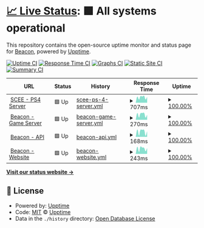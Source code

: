 # [📈 Live Status](https://status.lbpunion.com): <!--live status--> **🟩 All systems operational**

This repository contains the open-source uptime monitor and status page for [Beacon](https://discord.gg/lbpunion), powered by [Upptime](https://github.com/upptime/upptime).

[![Uptime CI](https://github.com/LBPUnion/UnionStatus/workflows/Uptime%20CI/badge.svg)](https://github.com/LBPUnion/UnionStatus/actions?query=workflow%3A%22Uptime+CI%22)
[![Response Time CI](https://github.com/LBPUnion/UnionStatus/workflows/Response%20Time%20CI/badge.svg)](https://github.com/LBPUnion/UnionStatus/actions?query=workflow%3A%22Response+Time+CI%22)
[![Graphs CI](https://github.com/LBPUnion/UnionStatus/workflows/Graphs%20CI/badge.svg)](https://github.com/LBPUnion/UnionStatus/actions?query=workflow%3A%22Graphs+CI%22)
[![Static Site CI](https://github.com/LBPUnion/UnionStatus/workflows/Static%20Site%20CI/badge.svg)](https://github.com/LBPUnion/UnionStatus/actions?query=workflow%3A%22Static+Site+CI%22)
[![Summary CI](https://github.com/LBPUnion/UnionStatus/workflows/Summary%20CI/badge.svg)](https://github.com/LBPUnion/UnionStatus/actions?query=workflow%3A%22Summary+CI%22)

<!--start: status pages-->
<!-- This summary is generated by Upptime (https://github.com/upptime/upptime) -->
<!-- Do not edit this manually, your changes will be overwritten -->
<!-- prettier-ignore -->
| URL | Status | History | Response Time | Uptime |
| --- | ------ | ------- | ------------- | ------ |
| <img alt="" src="https://upload.wikimedia.org/wikipedia/commons/thumb/4/4e/Playstation_logo_colour.svg/2560px-Playstation_logo_colour.svg.png" height="13"> [SCEE - PS4 Server](https://littlebigplanetps3.online.scee.com:10061/LITTLEBIGPLANETPS3_XML) | 🟩 Up | [scee-ps-4-server.yml](https://github.com/LBPUnion/UnionStatus/commits/HEAD/history/scee-ps-4-server.yml) | <details><summary><img alt="Response time graph" src="./graphs/scee-ps-4-server/response-time-week.png" height="20"> 707ms</summary><br><a href="https://status.lbpunion.com/history/scee-ps-4-server"><img alt="Response time 600" src="https://img.shields.io/endpoint?url=https%3A%2F%2Fraw.githubusercontent.com%2FLBPUnion%2FUnionStatus%2FHEAD%2Fapi%2Fscee-ps-4-server%2Fresponse-time.json"></a><br><a href="https://status.lbpunion.com/history/scee-ps-4-server"><img alt="24-hour response time 746" src="https://img.shields.io/endpoint?url=https%3A%2F%2Fraw.githubusercontent.com%2FLBPUnion%2FUnionStatus%2FHEAD%2Fapi%2Fscee-ps-4-server%2Fresponse-time-day.json"></a><br><a href="https://status.lbpunion.com/history/scee-ps-4-server"><img alt="7-day response time 707" src="https://img.shields.io/endpoint?url=https%3A%2F%2Fraw.githubusercontent.com%2FLBPUnion%2FUnionStatus%2FHEAD%2Fapi%2Fscee-ps-4-server%2Fresponse-time-week.json"></a><br><a href="https://status.lbpunion.com/history/scee-ps-4-server"><img alt="30-day response time 600" src="https://img.shields.io/endpoint?url=https%3A%2F%2Fraw.githubusercontent.com%2FLBPUnion%2FUnionStatus%2FHEAD%2Fapi%2Fscee-ps-4-server%2Fresponse-time-month.json"></a><br><a href="https://status.lbpunion.com/history/scee-ps-4-server"><img alt="1-year response time 600" src="https://img.shields.io/endpoint?url=https%3A%2F%2Fraw.githubusercontent.com%2FLBPUnion%2FUnionStatus%2FHEAD%2Fapi%2Fscee-ps-4-server%2Fresponse-time-year.json"></a></details> | <details><summary><a href="https://status.lbpunion.com/history/scee-ps-4-server">100.00%</a></summary><a href="https://status.lbpunion.com/history/scee-ps-4-server"><img alt="All-time uptime 99.97%" src="https://img.shields.io/endpoint?url=https%3A%2F%2Fraw.githubusercontent.com%2FLBPUnion%2FUnionStatus%2FHEAD%2Fapi%2Fscee-ps-4-server%2Fuptime.json"></a><br><a href="https://status.lbpunion.com/history/scee-ps-4-server"><img alt="24-hour uptime 100.00%" src="https://img.shields.io/endpoint?url=https%3A%2F%2Fraw.githubusercontent.com%2FLBPUnion%2FUnionStatus%2FHEAD%2Fapi%2Fscee-ps-4-server%2Fuptime-day.json"></a><br><a href="https://status.lbpunion.com/history/scee-ps-4-server"><img alt="7-day uptime 100.00%" src="https://img.shields.io/endpoint?url=https%3A%2F%2Fraw.githubusercontent.com%2FLBPUnion%2FUnionStatus%2FHEAD%2Fapi%2Fscee-ps-4-server%2Fuptime-week.json"></a><br><a href="https://status.lbpunion.com/history/scee-ps-4-server"><img alt="30-day uptime 99.97%" src="https://img.shields.io/endpoint?url=https%3A%2F%2Fraw.githubusercontent.com%2FLBPUnion%2FUnionStatus%2FHEAD%2Fapi%2Fscee-ps-4-server%2Fuptime-month.json"></a><br><a href="https://status.lbpunion.com/history/scee-ps-4-server"><img alt="1-year uptime 99.97%" src="https://img.shields.io/endpoint?url=https%3A%2F%2Fraw.githubusercontent.com%2FLBPUnion%2FUnionStatus%2FHEAD%2Fapi%2Fscee-ps-4-server%2Fuptime-year.json"></a></details>
| <img alt="" src="https://beacon.lbpunion.com/logo-color.png" height="13"> [Beacon - Game Server](https://lighthouse.lbpunion.com/LITTLEBIGPLANETPS3_XML/status) | 🟩 Up | [beacon-game-server.yml](https://github.com/LBPUnion/UnionStatus/commits/HEAD/history/beacon-game-server.yml) | <details><summary><img alt="Response time graph" src="./graphs/beacon-game-server/response-time-week.png" height="20"> 270ms</summary><br><a href="https://status.lbpunion.com/history/beacon-game-server"><img alt="Response time 229" src="https://img.shields.io/endpoint?url=https%3A%2F%2Fraw.githubusercontent.com%2FLBPUnion%2FUnionStatus%2FHEAD%2Fapi%2Fbeacon-game-server%2Fresponse-time.json"></a><br><a href="https://status.lbpunion.com/history/beacon-game-server"><img alt="24-hour response time 255" src="https://img.shields.io/endpoint?url=https%3A%2F%2Fraw.githubusercontent.com%2FLBPUnion%2FUnionStatus%2FHEAD%2Fapi%2Fbeacon-game-server%2Fresponse-time-day.json"></a><br><a href="https://status.lbpunion.com/history/beacon-game-server"><img alt="7-day response time 270" src="https://img.shields.io/endpoint?url=https%3A%2F%2Fraw.githubusercontent.com%2FLBPUnion%2FUnionStatus%2FHEAD%2Fapi%2Fbeacon-game-server%2Fresponse-time-week.json"></a><br><a href="https://status.lbpunion.com/history/beacon-game-server"><img alt="30-day response time 229" src="https://img.shields.io/endpoint?url=https%3A%2F%2Fraw.githubusercontent.com%2FLBPUnion%2FUnionStatus%2FHEAD%2Fapi%2Fbeacon-game-server%2Fresponse-time-month.json"></a><br><a href="https://status.lbpunion.com/history/beacon-game-server"><img alt="1-year response time 229" src="https://img.shields.io/endpoint?url=https%3A%2F%2Fraw.githubusercontent.com%2FLBPUnion%2FUnionStatus%2FHEAD%2Fapi%2Fbeacon-game-server%2Fresponse-time-year.json"></a></details> | <details><summary><a href="https://status.lbpunion.com/history/beacon-game-server">100.00%</a></summary><a href="https://status.lbpunion.com/history/beacon-game-server"><img alt="All-time uptime 99.95%" src="https://img.shields.io/endpoint?url=https%3A%2F%2Fraw.githubusercontent.com%2FLBPUnion%2FUnionStatus%2FHEAD%2Fapi%2Fbeacon-game-server%2Fuptime.json"></a><br><a href="https://status.lbpunion.com/history/beacon-game-server"><img alt="24-hour uptime 100.00%" src="https://img.shields.io/endpoint?url=https%3A%2F%2Fraw.githubusercontent.com%2FLBPUnion%2FUnionStatus%2FHEAD%2Fapi%2Fbeacon-game-server%2Fuptime-day.json"></a><br><a href="https://status.lbpunion.com/history/beacon-game-server"><img alt="7-day uptime 100.00%" src="https://img.shields.io/endpoint?url=https%3A%2F%2Fraw.githubusercontent.com%2FLBPUnion%2FUnionStatus%2FHEAD%2Fapi%2Fbeacon-game-server%2Fuptime-week.json"></a><br><a href="https://status.lbpunion.com/history/beacon-game-server"><img alt="30-day uptime 99.95%" src="https://img.shields.io/endpoint?url=https%3A%2F%2Fraw.githubusercontent.com%2FLBPUnion%2FUnionStatus%2FHEAD%2Fapi%2Fbeacon-game-server%2Fuptime-month.json"></a><br><a href="https://status.lbpunion.com/history/beacon-game-server"><img alt="1-year uptime 99.95%" src="https://img.shields.io/endpoint?url=https%3A%2F%2Fraw.githubusercontent.com%2FLBPUnion%2FUnionStatus%2FHEAD%2Fapi%2Fbeacon-game-server%2Fuptime-year.json"></a></details>
| <img alt="" src="https://beacon.lbpunion.com/logo-color.png" height="13"> [Beacon - API](https://lighthouse.lbpunion.com/api/v1/status) | 🟩 Up | [beacon-api.yml](https://github.com/LBPUnion/UnionStatus/commits/HEAD/history/beacon-api.yml) | <details><summary><img alt="Response time graph" src="./graphs/beacon-api/response-time-week.png" height="20"> 168ms</summary><br><a href="https://status.lbpunion.com/history/beacon-api"><img alt="Response time 139" src="https://img.shields.io/endpoint?url=https%3A%2F%2Fraw.githubusercontent.com%2FLBPUnion%2FUnionStatus%2FHEAD%2Fapi%2Fbeacon-api%2Fresponse-time.json"></a><br><a href="https://status.lbpunion.com/history/beacon-api"><img alt="24-hour response time 176" src="https://img.shields.io/endpoint?url=https%3A%2F%2Fraw.githubusercontent.com%2FLBPUnion%2FUnionStatus%2FHEAD%2Fapi%2Fbeacon-api%2Fresponse-time-day.json"></a><br><a href="https://status.lbpunion.com/history/beacon-api"><img alt="7-day response time 168" src="https://img.shields.io/endpoint?url=https%3A%2F%2Fraw.githubusercontent.com%2FLBPUnion%2FUnionStatus%2FHEAD%2Fapi%2Fbeacon-api%2Fresponse-time-week.json"></a><br><a href="https://status.lbpunion.com/history/beacon-api"><img alt="30-day response time 139" src="https://img.shields.io/endpoint?url=https%3A%2F%2Fraw.githubusercontent.com%2FLBPUnion%2FUnionStatus%2FHEAD%2Fapi%2Fbeacon-api%2Fresponse-time-month.json"></a><br><a href="https://status.lbpunion.com/history/beacon-api"><img alt="1-year response time 139" src="https://img.shields.io/endpoint?url=https%3A%2F%2Fraw.githubusercontent.com%2FLBPUnion%2FUnionStatus%2FHEAD%2Fapi%2Fbeacon-api%2Fresponse-time-year.json"></a></details> | <details><summary><a href="https://status.lbpunion.com/history/beacon-api">100.00%</a></summary><a href="https://status.lbpunion.com/history/beacon-api"><img alt="All-time uptime 99.96%" src="https://img.shields.io/endpoint?url=https%3A%2F%2Fraw.githubusercontent.com%2FLBPUnion%2FUnionStatus%2FHEAD%2Fapi%2Fbeacon-api%2Fuptime.json"></a><br><a href="https://status.lbpunion.com/history/beacon-api"><img alt="24-hour uptime 100.00%" src="https://img.shields.io/endpoint?url=https%3A%2F%2Fraw.githubusercontent.com%2FLBPUnion%2FUnionStatus%2FHEAD%2Fapi%2Fbeacon-api%2Fuptime-day.json"></a><br><a href="https://status.lbpunion.com/history/beacon-api"><img alt="7-day uptime 100.00%" src="https://img.shields.io/endpoint?url=https%3A%2F%2Fraw.githubusercontent.com%2FLBPUnion%2FUnionStatus%2FHEAD%2Fapi%2Fbeacon-api%2Fuptime-week.json"></a><br><a href="https://status.lbpunion.com/history/beacon-api"><img alt="30-day uptime 99.96%" src="https://img.shields.io/endpoint?url=https%3A%2F%2Fraw.githubusercontent.com%2FLBPUnion%2FUnionStatus%2FHEAD%2Fapi%2Fbeacon-api%2Fuptime-month.json"></a><br><a href="https://status.lbpunion.com/history/beacon-api"><img alt="1-year uptime 99.96%" src="https://img.shields.io/endpoint?url=https%3A%2F%2Fraw.githubusercontent.com%2FLBPUnion%2FUnionStatus%2FHEAD%2Fapi%2Fbeacon-api%2Fuptime-year.json"></a></details>
| <img alt="" src="https://beacon.lbpunion.com/logo-color.png" height="13"> [Beacon - Website](https://beacon.lbpunion.com/status) | 🟩 Up | [beacon-website.yml](https://github.com/LBPUnion/UnionStatus/commits/HEAD/history/beacon-website.yml) | <details><summary><img alt="Response time graph" src="./graphs/beacon-website/response-time-week.png" height="20"> 243ms</summary><br><a href="https://status.lbpunion.com/history/beacon-website"><img alt="Response time 1316" src="https://img.shields.io/endpoint?url=https%3A%2F%2Fraw.githubusercontent.com%2FLBPUnion%2FUnionStatus%2FHEAD%2Fapi%2Fbeacon-website%2Fresponse-time.json"></a><br><a href="https://status.lbpunion.com/history/beacon-website"><img alt="24-hour response time 258" src="https://img.shields.io/endpoint?url=https%3A%2F%2Fraw.githubusercontent.com%2FLBPUnion%2FUnionStatus%2FHEAD%2Fapi%2Fbeacon-website%2Fresponse-time-day.json"></a><br><a href="https://status.lbpunion.com/history/beacon-website"><img alt="7-day response time 243" src="https://img.shields.io/endpoint?url=https%3A%2F%2Fraw.githubusercontent.com%2FLBPUnion%2FUnionStatus%2FHEAD%2Fapi%2Fbeacon-website%2Fresponse-time-week.json"></a><br><a href="https://status.lbpunion.com/history/beacon-website"><img alt="30-day response time 1316" src="https://img.shields.io/endpoint?url=https%3A%2F%2Fraw.githubusercontent.com%2FLBPUnion%2FUnionStatus%2FHEAD%2Fapi%2Fbeacon-website%2Fresponse-time-month.json"></a><br><a href="https://status.lbpunion.com/history/beacon-website"><img alt="1-year response time 1316" src="https://img.shields.io/endpoint?url=https%3A%2F%2Fraw.githubusercontent.com%2FLBPUnion%2FUnionStatus%2FHEAD%2Fapi%2Fbeacon-website%2Fresponse-time-year.json"></a></details> | <details><summary><a href="https://status.lbpunion.com/history/beacon-website">100.00%</a></summary><a href="https://status.lbpunion.com/history/beacon-website"><img alt="All-time uptime 99.96%" src="https://img.shields.io/endpoint?url=https%3A%2F%2Fraw.githubusercontent.com%2FLBPUnion%2FUnionStatus%2FHEAD%2Fapi%2Fbeacon-website%2Fuptime.json"></a><br><a href="https://status.lbpunion.com/history/beacon-website"><img alt="24-hour uptime 100.00%" src="https://img.shields.io/endpoint?url=https%3A%2F%2Fraw.githubusercontent.com%2FLBPUnion%2FUnionStatus%2FHEAD%2Fapi%2Fbeacon-website%2Fuptime-day.json"></a><br><a href="https://status.lbpunion.com/history/beacon-website"><img alt="7-day uptime 100.00%" src="https://img.shields.io/endpoint?url=https%3A%2F%2Fraw.githubusercontent.com%2FLBPUnion%2FUnionStatus%2FHEAD%2Fapi%2Fbeacon-website%2Fuptime-week.json"></a><br><a href="https://status.lbpunion.com/history/beacon-website"><img alt="30-day uptime 99.96%" src="https://img.shields.io/endpoint?url=https%3A%2F%2Fraw.githubusercontent.com%2FLBPUnion%2FUnionStatus%2FHEAD%2Fapi%2Fbeacon-website%2Fuptime-month.json"></a><br><a href="https://status.lbpunion.com/history/beacon-website"><img alt="1-year uptime 99.96%" src="https://img.shields.io/endpoint?url=https%3A%2F%2Fraw.githubusercontent.com%2FLBPUnion%2FUnionStatus%2FHEAD%2Fapi%2Fbeacon-website%2Fuptime-year.json"></a></details>

<!--end: status pages-->

[**Visit our status website →**](https://status.lbpunion.com)

## 📄 License

- Powered by: [Upptime](https://github.com/upptime/upptime)
- Code: [MIT](./LICENSE) © [Upptime](https://upptime.js.org)
- Data in the `./history` directory: [Open Database License](https://opendatacommons.org/licenses/odbl/1-0/)
